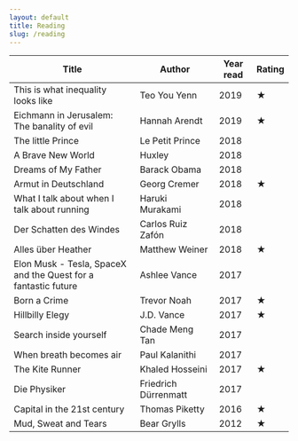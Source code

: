 ```yaml
---
layout: default
title: Reading
slug: /reading
---
```




| Title                                                          | Author               | Year read | Rating |
| -------------------------------------------------------------- | -------------------- | --------- | ------ |
| This is what inequality looks like                             | Teo You Yenn         | 2019      | ★      |
| Eichmann in Jerusalem: The banality of evil                    | Hannah Arendt        | 2019      | ★      |
| The little Prince                                              | Le Petit Prince      | 2018      |        |
| A Brave New World                                              | Huxley               | 2018      |        |
| Dreams of My Father                                            | Barack Obama         | 2018      |        |
| Armut in Deutschland                                           | Georg Cremer         | 2018      | ★      |
| What I talk about when I talk about running                    | Haruki Murakami      | 2018      |        |
| Der Schatten des Windes                                        | Carlos Ruiz Zafón    | 2018      |        |
| Alles über Heather                                             | Matthew Weiner       | 2018      | ★      |
| Elon Musk - Tesla, SpaceX and the Quest for a fantastic future | Ashlee Vance         | 2017      |        |
| Born a Crime                                                   | Trevor Noah          | 2017      | ★      |
| Hillbilly Elegy                                                | J.D. Vance           | 2017      | ★      |
| Search inside yourself                                         | Chade Meng Tan       | 2017      |        |
| When breath becomes air                                        | Paul Kalanithi       | 2017      |        |
| The Kite Runner                                                | Khaled Hosseini      | 2017      | ★      |
| Die Physiker                                                   | Friedrich Dürrenmatt | 2017      |        |
| Capital in the 21st century                                    | Thomas Piketty       | 2016      | ★      |
| Mud, Sweat and Tears                                           | Bear Grylls          | 2012      | ★      |
